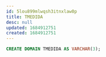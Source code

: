 ```yaml
---
id: 5lou899mlwqsh3itnxlaw0p
title: TMEDIDA
desc: null
updated: 1684912751
created: 1684912751
---
```



```sql
CREATE DOMAIN TMEDIDA AS VARCHAR(3);
```
